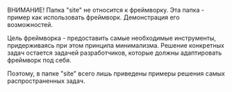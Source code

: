 ВНИМАНИЕ! Папка "site" не относится к фреймворку.
Эта папка - пример как использовать фреймворк. Демонстрация его возможностей.

Цель фреймворка - предоставить самые необходимые инструменты, придерживаясь при этом принципа минимализма.
Решение конкретных задач остается задачей разработчиков, которые должны адаптировать фреймворк под себя.

Поэтому, в папке "site" всего лишь приведены примеры решения самых распространенных задач.
